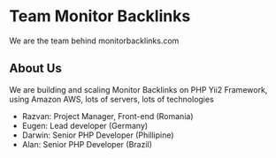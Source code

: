 
# Team Monitor Backlinks

We are the team behind monitorbacklinks.com

## About Us

We are building and scaling Monitor Backlinks on PHP Yii2 Framework, using Amazon AWS, lots of servers, lots of technologies

- Razvan: Project Manager, Front-end (Romania)
- Eugen: Lead developer (Germany)
- Darwin: Senior PHP Developer (Phillipine)
- Alan: Senior PHP Developer (Brazil)
